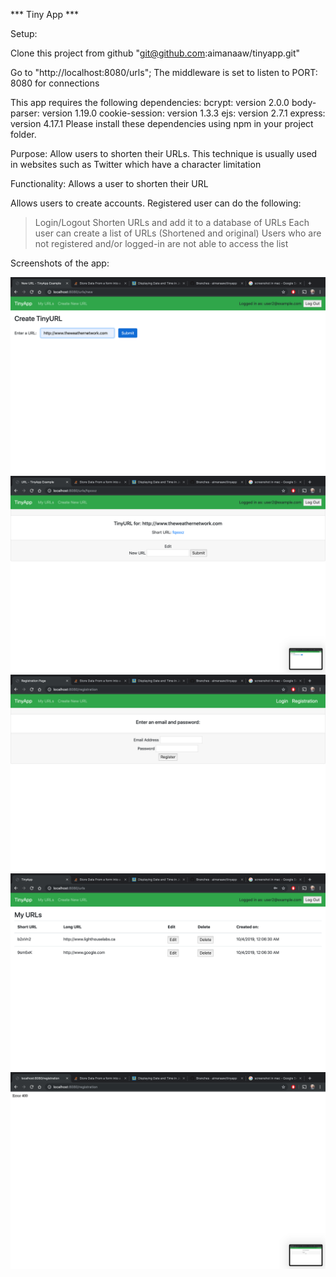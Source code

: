 *** Tiny App ***

Setup:

Clone this project from github "git@github.com:aimanaaw/tinyapp.git"

Go to "http://localhost:8080/urls";
The middleware is set to listen to PORT: 8080 for connections

This app requires the following dependencies:
bcrypt: version 2.0.0
body-parser: version 1.19.0
cookie-session: version 1.3.3
ejs: version 2.7.1
express: version 4.17.1
Please install these dependencies using npm in your project folder.


Purpose: Allow users to shorten their URLs. This technique is usually used in websites such as Twitter which have a character limitation

Functionality:
Allows a user to shorten their URL

Allows users to create accounts.
Registered user can do the following:
>Login/Logout
>Shorten URLs and add it to a database of URLs
>Each user can create a list of URLs (Shortened and original)
>Users who are not registered and/or logged-in are not able to access the list

Screenshots of the app:

!["Creating a URL"](https://github.com/aimanaaw/tinyapp/blob/master/screenshots/Creating%20a%20URL.png)
!["Creating a new URL"](https://github.com/aimanaaw/tinyapp/blob/master/screenshots/Creating%20a%20new%20shortURL.png)
!["Creating a user with empty fields"](https://github.com/aimanaaw/tinyapp/blob/master/screenshots/Creating%20a%20user%20with%20empty%20fields.png)
!["URLs homepage"](https://github.com/aimanaaw/tinyapp/blob/master/URLs%20-%20Homepage.png)
!["Error message from empty fields"](https://github.com/aimanaaw/tinyapp/blob/master/screenshots/Error%20message%20from%20the%20empty%20fields%20in%20the%20registration%20page.png)